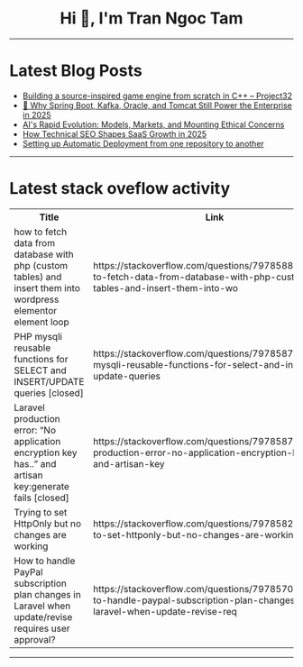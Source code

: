 <h1 align="center">Hi 👋, I'm Tran Ngoc Tam</h1>

---

# Latest Blog Posts 
<!-- BLOG-POST-LIST:START -->
- [Building a source-inspired game engine from scratch in C++ – Project32](https://dev.to/retroboi64/building-a-source-inspired-game-engine-from-scratch-in-c-project32-2k93)
- [🏢 Why Spring Boot, Kafka, Oracle, and Tomcat Still Power the Enterprise in 2025](https://dev.to/steven_nguyen/why-spring-boot-kafka-oracle-and-tomcat-still-power-the-enterprise-in-2025-2pie)
- [AI&#39;s Rapid Evolution: Models, Markets, and Mounting Ethical Concerns](https://dev.to/antony_brahin_f47b663f3a0/ais-rapid-evolution-models-markets-and-mounting-ethical-concerns-2hj5)
- [How Technical SEO Shapes SaaS Growth in 2025](https://dev.to/zhngryn/how-technical-seo-shapes-saas-growth-in-2025-6d)
- [Setting up Automatic Deployment from one repository to another](https://dev.to/tousifizaz/setting-up-automatic-deployment-from-one-repository-to-another-33ce)
<!-- BLOG-POST-LIST:END -->

---

# Latest stack oveflow activity
<table>
  <tr><th>Title</th><th>Link</th></tr>
  <!-- STACKOVERFLOW:START --><tr><td>how to fetch data from database with php &lpar;custom tables&rpar; and insert them into wordpress elementor element loop</td><td>https://stackoverflow.com/questions/79785889/how-to-fetch-data-from-database-with-php-custom-tables-and-insert-them-into-wo</td></tr><tr><td>PHP mysqli reusable functions for SELECT and INSERT/UPDATE queries [closed]</td><td>https://stackoverflow.com/questions/79785872/php-mysqli-reusable-functions-for-select-and-insert-update-queries</td></tr><tr><td>Laravel production error: “No application encryption key has..” and artisan key:generate fails [closed]</td><td>https://stackoverflow.com/questions/79785870/laravel-production-error-no-application-encryption-key-has-and-artisan-key</td></tr><tr><td>Trying to set HttpOnly but no changes are working</td><td>https://stackoverflow.com/questions/79785828/trying-to-set-httponly-but-no-changes-are-working</td></tr><tr><td>How to handle PayPal subscription plan changes in Laravel when update/revise requires user approval?</td><td>https://stackoverflow.com/questions/79785706/how-to-handle-paypal-subscription-plan-changes-in-laravel-when-update-revise-req</td></tr><!-- STACKOVERFLOW:END -->
</table>

---


